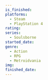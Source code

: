 ```yaml
---
is_finished:
platforms:
  - Steam
  - PlayStation 4
rating:
series:
  - Soulsborne
started_date:
genre:
  - Action
  - RPG
  - Metroidvania
img:
finished_date:
---
```

